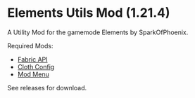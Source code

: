 # Elements Utils Mod (1.21.4)

A Utility Mod for the gamemode Elements by SparkOfPhoenix.

Required Mods:
- [Fabric API](https://modrinth.com/mod/fabric-api)
- [Cloth Config](https://modrinth.com/mod/cloth-config)
- [Mod Menu](https://modrinth.com/mod/modmenu)

See releases for download.

